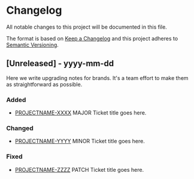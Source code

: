 # Changelog
All notable changes to this project will be documented in this file.
 
The format is based on [Keep a Changelog](http://keepachangelog.com/)
and this project adheres to [Semantic Versioning](http://semver.org/).
 
## [Unreleased] - yyyy-mm-dd
 
Here we write upgrading notes for brands. It's a team effort to make them as
straightforward as possible.
 
### Added

- [PROJECTNAME-XXXX](http://tickets.projectname.com/browse/PROJECTNAME-XXXX)
  MAJOR Ticket title goes here.
 
### Changed

- [PROJECTNAME-YYYY](http://tickets.projectname.com/browse/PROJECTNAME-YYYY)
  MINOR Ticket title goes here.
  
### Fixed

- [PROJECTNAME-ZZZZ](http://tickets.projectname.com/browse/PROJECTNAME-ZZZZ)
  PATCH Ticket title goes here.
